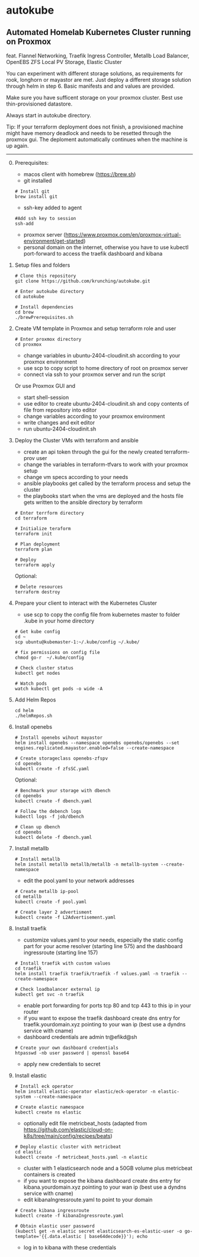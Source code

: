 # autokube
## Automated Homelab Kubernetes Cluster running on Proxmox
feat. Flannel Networking,
      Traefik Ingress Controller,
      Metallb Load Balancer,
      OpenEBS ZFS Local PV Storage,
      Elastic Cluster

You can experiment with different storage solutions, as requirements for rook, longhorn or mayastor are met. Just deploy a different storage solution through helm in step 6. Basic manifests and and values are provided.

Make sure you have sufficent storage on your proxmox cluster. Best use thin-provisioned datastore.

Always start in autokube directory.

Tip: If your terraform deployment does not finish, a provisioned machine might have memory deadlock and needs to be resetted through the proxmox gui. The deploment automatically continues when the machine is up again. 

---

0. Prerequisites:
    - macos client with homebrew (https://brew.sh)
    - git installed
    ```
    # Install git
    brew install git
    ```
    - ssh-key added to agent
    ```
    #Add ssh key to session
    ssh-add
    ```
    - proxmox server (https://www.proxmox.com/en/proxmox-virtual-environment/get-started)    
    - personal domain on the internet, otherwise you have to use kubectl port-forward to access the traefik dashboard and kibana

1. Setup files and folders
    ```
    # Clone this repository
    git clone https://github.com/krunching/autokube.git
    ```
    ```
    # Enter autokube directory
    cd autokube
    ```
    ```
    # Install dependencies
    cd brew
    ./brewPrerequisites.sh
    ```

2. Create VM template in Proxmox and setup terraform role and user
    ```
    # Enter proxmox directory
    cd proxmox
    ```
    - change variables in ubuntu-2404-cloudinit.sh according to your proxmox environment
    - use scp to copy script to home directory of root on proxmox server
    - connect via ssh to your proxmox server and run the script

   Or use Proxmox GUI and
    - start shell-session
    - use editor to create ubuntu-2404-cloudinit.sh and copy contents of file from repository into editor
    - change variables according to your proxmox environment
    - write changes and exit editor
    - run ubuntu-2404-cloudinit.sh

3. Deploy the Cluster VMs with terraform and ansible
    - create an api token through the gui for the newly created terraform-prov user
    - change the variables in terraform-tfvars to work with your proxmox setup
    - change vm specs according to your needs
    - ansible playbooks get called by the terraform process and setup the cluster
    - the playbooks start when the vms are deployed and the hosts file gets written to the ansible directory by terraform
    ```
    # Enter terrform directory
    cd terraform
    ```
    ```
    # Initialize teraform
    terraform init
    ```
    ```
    # Plan deployment
    terraform plan
    ```
    ```
    # Deploy
    terraform apply
    ```
    Optional:
    ```
    # Delete resources
    terraform destroy
    ```

4. Prepare your client to interact with the Kubernetes Cluster
    - use scp to copy the config file from kubernetes master to folder .kube in your home directory
    ```
    # Get kube config
    cd ~
    scp ubuntu@kubemaster-1:~/.kube/config ~/.kube/
    ```
    ```
    # fix permissions on config file
    chmod go-r  ~/.kube/config
    ```
    ```
    # Check cluster status
    kubectl get nodes
    ```
    ```
    # Watch pods
    watch kubectl get pods -o wide -A
    ```

5. Add Helm Repos
    ```
    cd helm
    ./helmRepos.sh
    ```

6. Install openebs
    ```
    # Install openebs wihout mayastor
    helm install openebs --namespace openebs openebs/openebs --set engines.replicated.mayastor.enabled=false --create-namespace
    ```
    ```
    # Create storageclass openebs-zfspv
    cd openebs
    kubectl create -f zfsSC.yaml
    ```
    Optional:
    ```
    # Benchmark your storage with dbench
    cd openebs
    kubectl create -f dbench.yaml
    ```
    ```
    # Follow the debench logs
    kubectl logs -f job/dbench
    ```
    ```
    # Clean up dbench
    cd openebs
    kubectl delete -f dbench.yaml
    ```

7. Install metallb
    ```
    # Install metallb
    helm install metallb metallb/metallb -n metallb-system --create-namespace
    ```
    - edit the pool.yaml to your network addresses
    ```
    # Create metallb ip-pool
    cd metallb
    kubectl create -f pool.yaml
    ```
    ```
    # Create layer 2 advertisment
    kubectl create -f L2Advertisement.yaml
    ```

8. Install traefik
    - customize values.yaml to your needs, especially the static config part for your acme resolver (starting line 575) and the dashboard ingressroute (starting line 157)
    ```
    # Install traefik with custom values
    cd traefik
    helm install traefik traefik/traefik -f values.yaml -n traefik --create-namespace
    ```
    ```
    # Check loadbalancer external ip
    kubectl get svc -n traefik
    ```
    - enable port forwarding for ports tcp 80 and tcp 443 to this ip in your router
    - if you want to expose the traefik dashboard create dns entry for traefik.yourdomain.xyz pointing to your wan ip (best use a dyndns service with cname)
    - dashboard credentials are admin tr@efikd@sh
    ```
    # Create your own dashboard credentials
    htpasswd -nb user password | openssl base64
    ```
    - apply new credentials to secret

9. Install elastic
    ```
    # Install eck operator
    helm install elastic-operator elastic/eck-operator -n elastic-system --create-namespace
    ```
    ```
    # Create elastic namespace
    kubectl create ns elastic
    ```
    - optionally edit file metricbeat_hosts (adapted from https://github.com/elastic/cloud-on-k8s/tree/main/config/recipes/beats)
    ```
    # Deploy elastic cluster with metricbeat
    cd elastic
    kubectl create -f metricbeat_hosts.yaml -n elastic
    ```
    - cluster with 1 elasticsearch node and a 50GB volume plus metricbeat containers is created 
    - if you want to expose the kibana dashboard create dns entry for kibana.yourdomain.xyz pointing to your wan ip (best use a dyndns service with cname)
    - edit kibanaIngressroute.yaml to point to your domain
    ```
    # Create kibana ingressroute
    kubectl create -f kibanaIngressroute.yaml
    ```
    ```
    # Obtain elastic user password
    (kubectl get -n elastic secret elasticsearch-es-elastic-user -o go-template='{{.data.elastic | base64decode}}'); echo
    ```
    - log in to kibana with these credentials
    

